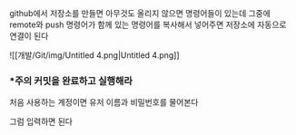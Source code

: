 github에서 저장소를 만들면 아무것도 올리지 않으면 명령어들이 있는데 그중에 remote와 push 명령어가 함께 있는 명령어를 복사해서 넣어주면 저장소에 자동으로 연결이 된다

  

![[개발/Git/img/Untitled 4.png|Untitled 4.png]]

### *주의 커밋을 완료하고 실행해라

처음 사용하는 계정이면 유저 이름과 비밀번호를 물어본다

그럼 입력하면 된다